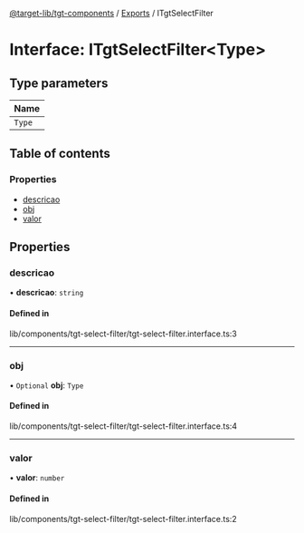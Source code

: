 [@target-lib/tgt-components](../README.md) / [Exports](../modules.md) / ITgtSelectFilter

# Interface: ITgtSelectFilter<Type\>

## Type parameters

| Name |
| :------ |
| `Type` |

## Table of contents

### Properties

- [descricao](ITgtSelectFilter.md#descricao)
- [obj](ITgtSelectFilter.md#obj)
- [valor](ITgtSelectFilter.md#valor)

## Properties

### descricao

• **descricao**: `string`

#### Defined in

lib/components/tgt-select-filter/tgt-select-filter.interface.ts:3

___

### obj

• `Optional` **obj**: `Type`

#### Defined in

lib/components/tgt-select-filter/tgt-select-filter.interface.ts:4

___

### valor

• **valor**: `number`

#### Defined in

lib/components/tgt-select-filter/tgt-select-filter.interface.ts:2
